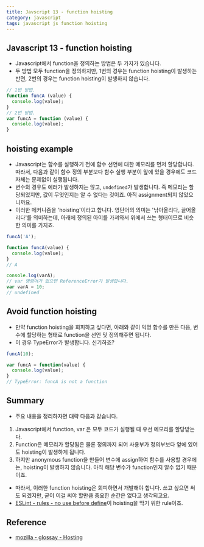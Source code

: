 ```yaml
---
title: Javscript 13 - function hoisting
category: javascript
tags: javascript js function hoisting
---
```


## Javascript 13 - function hoisting

- Javascript에서 function을 정의하는 방법은 두 가지가 있습니다.
- 두 방법 모두 function을 정의하지만, 1번의 경우는 function hoisting이 발생하는 반면, 2번의 경우는 function hoisting이 발생하지 않습니다.

```javascript
// 1번 방법.
function funcA (value) {
  console.log(value);
}
// 2번 방법.
var funcA = function (value) {
  console.log(value);
}
```

## hoisting example

- Javascript는 함수를 실행하기 전에 함수 선언에 대한 메모리를 먼저 할당합니다. 따라서, 다음과 같이 함수 정의 부분보다 함수 실행 부분이 앞에 있을 경우에도 코드 자체는 문제없이 실행됩니다.
- 변수의 경우도 에러가 발생하지는 않고, `undefined`가 발생합니다. 즉 메모리는 할당되었지만, 값이 무엇인지는 알 수 없다는 것이죠. 아직 assignment되지 않았으니까요.
- 이러한 메커니즘을 'hoisting'이라고 합니다. 영단어의 의미는 '낚아올리다, 끌어올리다'를 의미하는데, 아래에 정의된 아이를 가져와서 위에서 쓰는 형태이므로 비슷한 의미를 가지죠.

```javascript
funcA('A');

function funcA(value) {
  console.log(value);
}
// A

console.log(varA);
// var 명령어가 없으면 ReferenceError가 발생합니다.
var varA = 10;
// undefined
```

## Avoid function hoisting

- 만약 function hoisting을 회피하고 싶다면, 아래와 같이 익명 함수를 만든 다음, 변수에 할당하는 형태로 function을 선언 및 정의해주면 됩니다.
- 이 경우 TypeError가 발생합니다. 신기하죠?

```javascript
funcA(10);

var funcA = function(value) {
  console.log(value);
}
// TypeError: funcA is not a function
```

## Summary

- 주요 내용을 정리하자면 대략 다음과 같습니다.

1. Javascript에서 function, var 은 모두 코드가 실행될 때 우선 메모리를 할당받는다.
1. Function은 메모리가 할당됨은 물론 정의까지 되어 사용부가 정의부보다 앞에 있어도 hoisting이 발생하게 됩니다.
1. 하지만 anonymous function을 만들어 변수에 assign하여 함수를 사용할 경우에는, hoisting이 발생하지 않습니다. 아직 해당 변수가 function인지 알수 없기 때문이죠.

- 따라서, 이러한 function hoisting은 회피하면서 개발해야 합니다. 쓰고 싶으면 써도 되겠지만, 굳이 이걸 써야 할만큼 중요한 순간은 없다고 생각되고요.
- [ESLint - rules - no use before define](https://eslint.org/docs/rules/no-use-before-define)이 hoisting을 막기 위한 rule이죠.

## Reference

- [mozilla - glossay - Hosting](https://developer.mozilla.org/ko/docs/Glossary/Hoisting)
